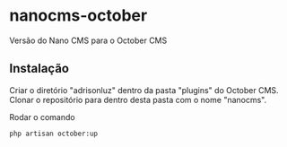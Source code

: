 # nanocms-october
Versão do Nano CMS para o October CMS


## Instalação
Criar o diretório "adrisonluz" dentro da pasta "plugins" do October CMS. Clonar o repositório para dentro desta pasta com o nome "nanocms". 

Rodar o comando 

`php artisan october:up`
